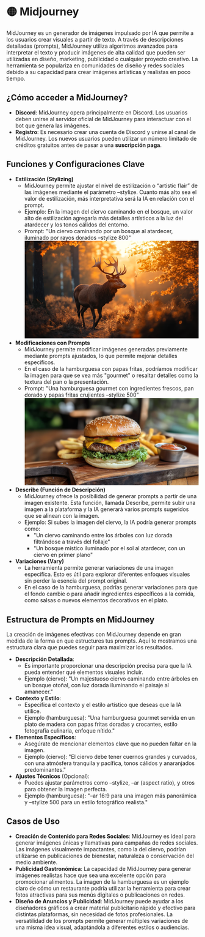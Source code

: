 # 🟡 Midjourney
MidJourney es un generador de imágenes impulsado por IA que permite a los usuarios crear visuales a partir de texto. A través de descripciones detalladas (prompts), MidJourney utiliza algoritmos avanzados para interpretar el texto y producir imágenes de alta calidad que pueden ser utilizadas en diseño, marketing, publicidad o cualquier proyecto creativo. La herramienta se populariza en comunidades de diseño y redes sociales debido a su capacidad para crear imágenes artísticas y realistas en poco tiempo.

## ¿Cómo acceder a MidJourney?
- **Discord**: MidJourney opera principalmente en Discord. Los usuarios deben unirse al servidor oficial de MidJourney para interactuar con el bot que genera las imágenes.
- **Registro**: Es necesario crear una cuenta de Discord y unirse al canal de MidJourney. Los nuevos usuarios pueden utilizar un número limitado de créditos gratuitos antes de pasar a una **suscripción paga**.

## Funciones y Configuraciones Clave
- **Estilización (Stylizing)**
    - MidJourney permite ajustar el nivel de estilización o “artistic flair” de las imágenes mediante el parámetro –stylize. Cuanto más alto sea el valor de estilización, más interpretativa será la IA en relación con el prompt.
    - Ejemplo: En la imagen del ciervo caminando en el bosque, un valor alto de estilización agregaría más detalles artísticos a la luz del atardecer y los tonos cálidos del entorno.
    - Prompt: "Un ciervo caminando por un bosque al atardecer, iluminado por rayos dorados –stylize 800"
    ![alt text](image.png)
- **Modificaciones con Prompts**
    - MidJourney permite modificar imágenes generadas previamente mediante prompts ajustados, lo que permite mejorar detalles específicos.
    - En el caso de la hamburguesa con papas fritas, podríamos modificar la imagen para que se vea más "gourmet" o resaltar detalles como la textura del pan o la presentación.
    - Prompt: "Una hamburguesa gourmet con ingredientes frescos, pan dorado y papas fritas crujientes –stylize 500"
    ![alt text](image-1.png)
- **Describe (Función de Descripción)**
    - MidJourney ofrece la posibilidad de generar prompts a partir de una imagen existente. Esta función, llamada Describe, permite subir una imagen a la plataforma y la IA generará varios prompts sugeridos que se alinean con la imagen.
    - Ejemplo: Si subes la imagen del ciervo, la IA podría generar prompts como:
        - "Un ciervo caminando entre los árboles con luz dorada filtrándose a través del follaje"
        - "Un bosque místico iluminado por el sol al atardecer, con un ciervo en primer plano"
- **Variaciones (Vary)**
    - La herramienta permite generar variaciones de una imagen específica. Esto es útil para explorar diferentes enfoques visuales sin perder la esencia del prompt original.
    - En el caso de la hamburguesa, podrías generar variaciones para que el fondo cambie o para añadir ingredientes específicos a la comida, como salsas o nuevos elementos decorativos en el plato.

## Estructura de Prompts en MidJourney
La creación de imágenes efectivas con MidJourney depende en gran medida de la forma en que estructures tus prompts. Aquí te mostramos una estructura clara que puedes seguir para maximizar los resultados.
- **Descripción Detallada**:
    - Es importante proporcionar una descripción precisa para que la IA pueda entender qué elementos visuales incluir.
    - Ejemplo (ciervo): "Un majestuoso ciervo caminando entre árboles en un bosque otoñal, con luz dorada iluminando el paisaje al amanecer."
- **Contexto y Estilo**:
    - Especifica el contexto y el estilo artístico que deseas que la IA utilice.
    - Ejemplo (hamburguesa): "Una hamburguesa gourmet servida en un plato de madera con papas fritas doradas y crocantes, estilo fotografía culinaria, enfoque nítido."
- **Elementos Específicos**:
    - Asegúrate de mencionar elementos clave que no pueden faltar en la imagen.
    - Ejemplo (ciervo): "El ciervo debe tener cuernos grandes y curvados, con una atmósfera tranquila y pacífica, tonos cálidos y anaranjados predominantes."
- **Ajustes Técnicos** (Opcional):
    - Puedes ajustar parámetros como –stylize, –ar (aspect ratio), y otros para obtener la imagen perfecta.
    - Ejemplo (hamburguesa): "–ar 16:9 para una imagen más panorámica y –stylize 500 para un estilo fotográfico realista."


## Casos de Uso
- **Creación de Contenido para Redes Sociales**: MidJourney es ideal para generar imágenes únicas y llamativas para campañas de redes sociales. Las imágenes visualmente impactantes, como la del ciervo, podrían utilizarse en publicaciones de bienestar, naturaleza o conservación del medio ambiente.
- **Publicidad Gastronómica**: La capacidad de MidJourney para generar imágenes realistas hace que sea una excelente opción para promocionar alimentos. La imagen de la hamburguesa es un ejemplo claro de cómo un restaurante podría utilizar la herramienta para crear fotos atractivas para sus menús digitales o publicaciones en redes.
- **Diseño de Anuncios y Publicidad**: MidJourney puede ayudar a los diseñadores gráficos a crear material publicitario rápido y efectivo para distintas plataformas, sin necesidad de fotos profesionales. La versatilidad de los prompts permite generar múltiples variaciones de una misma idea visual, adaptándola a diferentes estilos o audiencias.